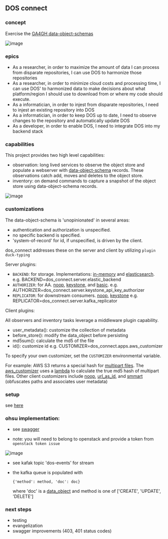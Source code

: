 


## DOS connect

### concept
Exercise the [GA4GH data-object-schemas]( https://github.com/ga4gh/data-object-schemas)

![image](https://user-images.githubusercontent.com/47808/32701068-36d6db5a-c784-11e7-890d-916109745027.png)


### epics

* As a researcher, in order to maximize the amount of data I can process  from disparate repositories,  I can use DOS to harmonize those repositories
* As a researcher, in order to minimize cloud costs and processing time,  I can use DOS' to harmonized data to make decisions about what platform/region I should use to download from or where my code should execute.
* As a informatician, in order to injest from disparate repositories,  I need to injest an existing repository into DOS
* As a informatician, in order to keep DOS up to date,  I need to observe changes to the repository and automatically update DOS
* As a developer, in order to enable DOS,  I need to integrate DOS into my backend stack


### capabilities

This project provides two high level capabilities:
* observation: long lived services to observe the object store and populate a webserver with [data-object-schema](https://github.com/ga4gh/data-object-schemas/blob/master/proto/data_objects.proto) records. These observations catch add, moves and deletes to the object store.  
* inventory: on demand commands to capture a snapshot of the object store using data-object-schema records.

![image](https://user-images.githubusercontent.com/47808/35762675-ce8720c0-084f-11e8-8b54-40881df595bd.png)



### customizations

The data-object-schema is 'unopinionated' in several areas:
* authentication and authorization is unspecified.
* no specific backend is specified.
* 'system-of-record' for id, if unspecified, is driven by the client.

dos_connect addresses these on the server and client by utilizing `plugin duck-typing`

Server plugins:
* `BACKEND`: for storage. Implementations:  [in-memory](https://github.com/ohsu-comp-bio/dos_connect/blob/master/dos_connect/server/memory_backend.py) and [elasticsearch](https://github.com/ohsu-comp-bio/dos_connect/blob/master/dos_connect/server/elasticsearch_backend.py).  e.g. BACKEND=dos_connect.server.elastic_backend
* `AUTHORIZER`: for AA.
[noop](https://github.com/ohsu-comp-bio/dos_connect/blob/master/dos_connect/server/noop_authorizer.py), [keystone](https://github.com/ohsu-comp-bio/dos_connect/blob/master/dos_connect/server/keystone_api_key_authorizer.py), and [basic](https://github.com/ohsu-comp-bio/dos_connect/blob/master/dos_connect/server/basic_authorizer.py).
 e.g. AUTHORIZER=dos_connect.server.keystone_api_key_authorizer
* `REPLICATOR`: for downstream consumers.
[noop](https://github.com/ohsu-comp-bio/dos_connect/blob/master/dos_connect/server/noop_replicator.py), [keystone](https://github.com/ohsu-comp-bio/dos_connect/blob/master/dos_connect/server/kafka_replicator.py)
 e.g. REPLICATOR=dos_connect.server.kafka_replicator

Client plugins:

All observers and inventory tasks leverage a middleware plugin capability.
* user_metadata(): customize the collection of metadata
* before_store(): modify the data_object before persisting
* md5sum(): calculate the md5 of the file
* id(): customize id
e.g. CUSTOMIZER=dos_connect.apps.aws_customizer

To specify your own customizer, set the `CUSTOMIZER` environmental variable.

For example:
AWS S3 returns a special hash for [multipart files](https://forums.aws.amazon.com/thread.jspa?messageID=456442).  The [aws_customizer](https://github.com/ohsu-comp-bio/dos_connect/blob/master/dos_connect/apps/aws_customizer.py) uses a [lambda](https://github.com/ohsu-comp-bio/dos_connect/tree/master/dos_connect/apps/aws-md5) to calculate the true md5 hash of multipart files.  Other client customizers include [noop](https://github.com/ohsu-comp-bio/dos_connect/blob/master/dos_connect/apps/noop_customizer.py), [url_as_id](https://github.com/ohsu-comp-bio/dos_connect/blob/master/dos_connect/apps/url_as_id_customizer.py), and [smmart](https://github.com/ohsu-comp-bio/dos_connect/blob/master/dos_connect/apps/smmart_customizer.py) (obfuscates paths and associates user metadata)


### setup
see [here](dos_connect/server/README.md)


### ohsu implementation:

* see [swagger](https://dms-dev.compbio.ohsu.edu/ga4gh/ui)

* note: you will need to belong to openstack and provide a token from `openstack token issue`

![image](https://user-images.githubusercontent.com/47808/35757585-9e3afd90-0824-11e8-953a-7277104f734c.png)

* see kafak topic 'dos-events' for stream

* the kafka queue is populated with
  ```
  {'method': method, 'doc': doc}
  ```
  where 'doc' is a [data_object](https://github.com/ga4gh/data-object-schemas/blob/master/proto/data_objects.proto)  and method is one of ['CREATE', 'UPDATE', 'DELETE']


### next steps

* testing
* evangelization
* swagger improvements (403, 401 status codes)

